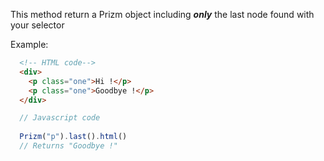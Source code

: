 This method return a Prizm object including ___only___ the last node found with your selector

Example:

``` html
  <!-- HTML code-->
  <div>
    <p class="one">Hi !</p>
    <p class="one">Goodbye !</p>
  </div>
```

``` js
  // Javascript code
  
  Prizm("p").last().html()
  // Returns "Goodbye !"
```
